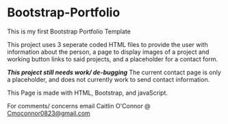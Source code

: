 # Bootstrap-Portfolio
This is my first Bootstrap Portfolio Template

This project uses 3 seperate coded HTML files to provide the user with information about the person, a page to display images of a project and working button links to said projects, and a placeholder for a contact form.

***This project still needs work/ de-bugging***
The current contact page is only a placeholder, and does not currently work to send contact information.

This Page is made with HTML, Bootstrap, and javaScript.



For comments/ concerns email Caitlin O'Connor @ Cmoconnor0823@gmail.com

